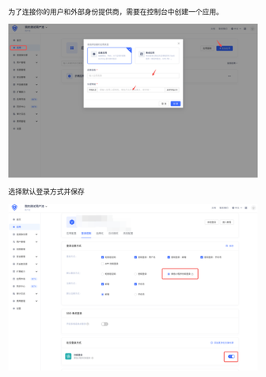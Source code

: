<IntegrationDetailCard :title="`在 ${$localeConfig.brandName} 创建应用`">

为了连接你的用户和外部身份提供商，需要在控制台中创建一个应用。

<img src="../../images/connections/wechat/create-app-01.png" class="md-img-padding" />

选择默认登录方式并保存

<img src="../../images/connections/wechat/create-app-02.png" class="md-img-padding" />

</IntegrationDetailCard>
